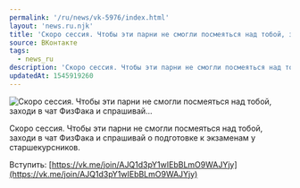 ```yaml
---
permalink: '/ru/news/vk-5976/index.html'
layout: 'news.ru.njk'
title: 'Скоро сессия. Чтобы эти парни не смогли посмеяться над тобой, заходи в чат ФизФака и спрашивай'
source: ВКонтакте
tags:
  - news_ru
description: 'Скоро сессия. Чтобы эти парни не смогли посмеяться над тобой, заходи в чат ФизФака и спрашивай…'
updatedAt: 1545919260
---
```

![Скоро сессия. Чтобы эти парни не смогли посмеяться над тобой, заходи в чат ФизФака и спрашивай…](https://sun9-36.userapi.com/impf/c849132/v849132771/e76f2/eM-XOcgrUX8.jpg?size=1080x1080&quality=96&proxy=1&sign=ebb04222823a04e3824d9d477ddcf257&c_uniq_tag=p1HsC-nXklJPPij9toX6RomAKj_rKuZtk54PyrRI1mI&type=album)

Скоро сессия. Чтобы эти парни не смогли посмеяться над тобой, заходи в чат ФизФака и спрашивай о подготовке к экзаменам у старшекурсников.

Вступить: [https://vk.me/join/AJQ1d3pY1wIEbBLmO9WAJYjy](https://vk.me/join/AJQ1d3pY1wIEbBLmO9WAJYjy)
